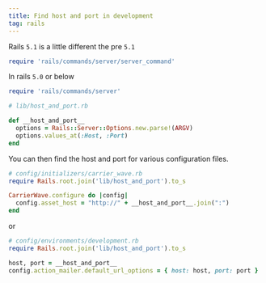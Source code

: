 ```yaml
---
title: Find host and port in development
tag: rails
---
```


Rails `5.1` is a little different the pre `5.1`

```ruby
require 'rails/commands/server/server_command'
```

In rails `5.0` or below

```ruby
require 'rails/commands/server'
```

```ruby
# lib/host_and_port.rb

def __host_and_port__
  options = Rails::Server::Options.new.parse!(ARGV)
  options.values_at(:Host, :Port)
end
```

You can then find the host and port for various configuration files.

```ruby
# config/initializers/carrier_wave.rb
require Rails.root.join('lib/host_and_port').to_s

CarrierWave.configure do |config|
  config.asset_host = "http://" + __host_and_port__.join(":")
end
```

or

```ruby
# config/environments/development.rb
require Rails.root.join('lib/host_and_port').to_s

host, port = __host_and_port__
config.action_mailer.default_url_options = { host: host, port: port }
```
